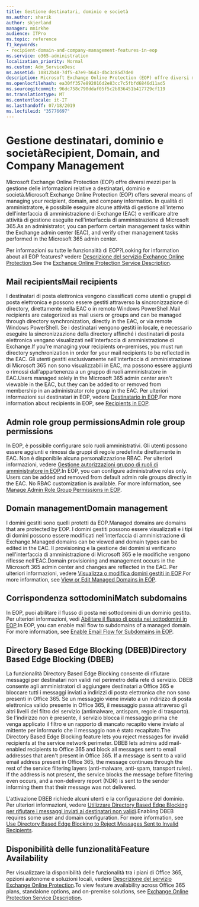 ```yaml
---
title: Gestione destinatari, dominio e società
ms.author: sharik
author: skjerland
manager: mnirkhe
audience: ITPro
ms.topic: reference
f1_keywords:
- recipient-domain-and-company-management-features-in-eop
ms.service: o365-administration
localization_priority: Normal
ms.custom: Adm_ServiceDesc
ms.assetid: 10812b48-7df5-47e9-b643-dbc3c85d7de0
description: Microsoft Exchange Online Protection (EOP) offre diversi mezzi per la gestione delle informazioni relative a destinatari, dominio e società. In qualità di amministratore, è possibile eseguire alcune attività di gestione all'interno dell'interfaccia di amministrazione di Exchange (EAC) e verificare altre attività di gestione eseguite nell'interfaccia di amministrazione di Microsoft 365.
ms.openlocfilehash: ea30ff357e892016d2e83cc7c5fbfd6846d11ad5
ms.sourcegitcommit: 96dc758c790ddaf05f5c2b836451b417729cf119
ms.translationtype: MT
ms.contentlocale: it-IT
ms.lasthandoff: 07/18/2019
ms.locfileid: "35776697"
---
```

# <a name="recipient-domain-and-company-management"></a><span data-ttu-id="3f3ab-104">Gestione destinatari, dominio e società</span><span class="sxs-lookup"><span data-stu-id="3f3ab-104">Recipient, Domain, and Company Management</span></span>

<span data-ttu-id="3f3ab-105">Microsoft Exchange Online Protection (EOP) offre diversi mezzi per la gestione delle informazioni relative a destinatari, dominio e società.</span><span class="sxs-lookup"><span data-stu-id="3f3ab-105">Microsoft Exchange Online Protection (EOP) offers several means of managing your recipient, domain, and company information.</span></span> <span data-ttu-id="3f3ab-106">In qualità di amministratore, è possibile eseguire alcune attività di gestione all'interno dell'interfaccia di amministrazione di Exchange (EAC) e verificare altre attività di gestione eseguite nell'interfaccia di amministrazione di Microsoft 365.</span><span class="sxs-lookup"><span data-stu-id="3f3ab-106">As an administrator, you can perform certain management tasks within the Exchange admin center (EAC), and verify other management tasks performed in the Microsoft 365 admin center.</span></span>
  
<span data-ttu-id="3f3ab-107">Per informazioni su tutte le funzionalità di EOP?</span><span class="sxs-lookup"><span data-stu-id="3f3ab-107">Looking for information about all EOP features?</span></span> <span data-ttu-id="3f3ab-108">vedere [Descrizione del servizio Exchange Online Protection](exchange-online-protection-service-description.md).</span><span class="sxs-lookup"><span data-stu-id="3f3ab-108">See the [Exchange Online Protection Service Description](exchange-online-protection-service-description.md).</span></span>
  
## <a name="mail-recipients"></a><span data-ttu-id="3f3ab-109">Mail recipients</span><span class="sxs-lookup"><span data-stu-id="3f3ab-109">Mail recipients</span></span>
<span data-ttu-id="3f3ab-110"><a name="BKMK_mailrecipients"> </a></span><span class="sxs-lookup"><span data-stu-id="3f3ab-110"></span></span>

<span data-ttu-id="3f3ab-111">I destinatari di posta elettronica vengono classificati come utenti o gruppi di posta elettronica e possono essere gestiti attraverso la sincronizzazione di directory, direttamente nella EAC o in remoto Windows PowerShell.</span><span class="sxs-lookup"><span data-stu-id="3f3ab-111">Mail recipients are categorized as mail users or groups and can be managed through directory synchronization, directly in the EAC, or via remote Windows PowerShell.</span></span> <span data-ttu-id="3f3ab-112">Se i destinatari vengono gestiti in locale, è necessario eseguire la sincronizzazione della directory affinché i destinatari di posta elettronica vengano visualizzati nell'interfaccia di amministrazione di Exchange.</span><span class="sxs-lookup"><span data-stu-id="3f3ab-112">If you're managing your recipients on-premises, you must run directory synchronization in order for your mail recipients to be reflected in the EAC.</span></span> <span data-ttu-id="3f3ab-113">Gli utenti gestiti esclusivamente nell'interfaccia di amministrazione di Microsoft 365 non sono visualizzabili in EAC, ma possono essere aggiunti o rimossi dall'appartenenza a un gruppo di ruoli amministratore in EAC.</span><span class="sxs-lookup"><span data-stu-id="3f3ab-113">Users managed solely in the Microsoft 365 admin center aren't viewable in the EAC, but they can be added to or removed from membership in an administrator role group in the EAC.</span></span> <span data-ttu-id="3f3ab-114">Per ulteriori informazioni sui destinatari in EOP, vedere [Destinatario in EOP](https://go.microsoft.com/fwlink/p/?LinkId=280011).</span><span class="sxs-lookup"><span data-stu-id="3f3ab-114">For more information about recipients in EOP, see [Recipients in EOP](https://go.microsoft.com/fwlink/p/?LinkId=280011).</span></span>
  
## <a name="admin-role-group-permissions"></a><span data-ttu-id="3f3ab-115">Admin role group permissions</span><span class="sxs-lookup"><span data-stu-id="3f3ab-115">Admin role group permissions</span></span>
<span data-ttu-id="3f3ab-116"><a name="BKMK_adminrolegrouppermissions"> </a></span><span class="sxs-lookup"><span data-stu-id="3f3ab-116"></span></span>

<span data-ttu-id="3f3ab-p105">In EOP, è possibile configurare solo ruoli amministrativi. Gli utenti possono essere aggiunti e rimossi da gruppi di regole predefinite direttamente in EAC. Non è disponibile alcuna personalizzazione RBAC. Per ulteriori informazioni, vedere [Gestione autorizzazioni gruppo di ruoli di amministratore in EOP](https://go.microsoft.com/fwlink/p/?LinkId=282238).</span><span class="sxs-lookup"><span data-stu-id="3f3ab-p105">In EOP, you can configure administrative roles only. Users can be added and removed from default admin role groups directly in the EAC. No RBAC customization is available. For more information, see [Manage Admin Role Group Permissions in EOP](https://go.microsoft.com/fwlink/p/?LinkId=282238).</span></span>
  
## <a name="domain-management"></a><span data-ttu-id="3f3ab-121">Domain management</span><span class="sxs-lookup"><span data-stu-id="3f3ab-121">Domain management</span></span>
<span data-ttu-id="3f3ab-122"><a name="BKMK_domainmanagement"> </a></span><span class="sxs-lookup"><span data-stu-id="3f3ab-122"></span></span>

<span data-ttu-id="3f3ab-123">I domini gestiti sono quelli protetti da EOP.</span><span class="sxs-lookup"><span data-stu-id="3f3ab-123">Managed domains are domains that are protected by EOP.</span></span> <span data-ttu-id="3f3ab-124">I domini gestiti possono essere visualizzati e i tipi di domini possono essere modificati nell'interfaccia di amministrazione di Exchange.</span><span class="sxs-lookup"><span data-stu-id="3f3ab-124">Managed domains can be viewed and domain types can be edited in the EAC.</span></span> <span data-ttu-id="3f3ab-125">Il provisioning e la gestione dei domini si verificano nell'interfaccia di amministrazione di Microsoft 365 e le modifiche vengono riflesse nell'EAC.</span><span class="sxs-lookup"><span data-stu-id="3f3ab-125">Domain provisioning and management occurs in the Microsoft 365 admin center and changes are reflected in the EAC.</span></span> <span data-ttu-id="3f3ab-126">Per ulteriori informazioni, vedere [Visualizza o modifica domini gestiti in EOP](https://go.microsoft.com/fwlink/p/?LinkId=282239).</span><span class="sxs-lookup"><span data-stu-id="3f3ab-126">For more information, see [View or Edit Managed Domains in EOP](https://go.microsoft.com/fwlink/p/?LinkId=282239).</span></span>
  
## <a name="match-subdomains"></a><span data-ttu-id="3f3ab-127">Corrispondenza sottodomini</span><span class="sxs-lookup"><span data-stu-id="3f3ab-127">Match subdomains</span></span>
<span data-ttu-id="3f3ab-128"><a name="BKMK_EOP_Match_Subdomains"> </a></span><span class="sxs-lookup"><span data-stu-id="3f3ab-128"></span></span>

<span data-ttu-id="3f3ab-p107">In EOP, puoi abilitare il flusso di posta nei sottodomini di un dominio gestito. Per ulteriori informazioni, vedi [Abilitare il flusso di posta nei sottodomini in EOP](https://go.microsoft.com/fwlink/p/?LinkId=397213).</span><span class="sxs-lookup"><span data-stu-id="3f3ab-p107">In EOP, you can enable mail flow to subdomains of a managed domain. For more information, see [Enable Email Flow for Subdomains in EOP](https://go.microsoft.com/fwlink/p/?LinkId=397213).</span></span> 
  
## <a name="directory-based-edge-blocking-dbeb"></a><span data-ttu-id="3f3ab-131">Directory Based Edge Blocking (DBEB)</span><span class="sxs-lookup"><span data-stu-id="3f3ab-131">Directory Based Edge Blocking (DBEB)</span></span>
<span data-ttu-id="3f3ab-132"><a name="BKMK_DBEB"> </a></span><span class="sxs-lookup"><span data-stu-id="3f3ab-132"></span></span>

<span data-ttu-id="3f3ab-p108">La funzionalità Directory Based Edge Blocking consente di rifiutare messaggi per destinatari non validi nel perimetro della rete di servizio. DBEB consente agli amministratori di aggiungere destinatari a Office 365 e bloccare tutti i messaggi inviati a indirizzi di posta elettronica che non sono presenti in Office 365. Se un messaggio viene inviato a un indirizzo di posta elettronica valido presente in Office 365, il messaggio passa attraverso gli altri livelli del filtro del servizio (antimalware, antispam, regole di trasporto). Se l'indirizzo non è presente, il servizio blocca il messaggio prima che venga applicato il filtro e un rapporto di mancato recapito viene inviato al mittente per informarlo che il messaggio non è stato recapitato.</span><span class="sxs-lookup"><span data-stu-id="3f3ab-p108">The Directory Based Edge Blocking feature lets you reject messages for invalid recipients at the service network perimeter. DBEB lets admins add mail-enabled recipients to Office 365 and block all messages sent to email addresses that aren't present in Office 365. If a message is sent to a valid email address present in Office 365, the message continues through the rest of the service filtering layers (anti-malware, anti-spam, transport rules). If the address is not present, the service blocks the message before filtering even occurs, and a non-delivery report (NDR) is sent to the sender informing them that their message was not delivered.</span></span> 
  
<span data-ttu-id="3f3ab-p109">L'attivazione DBEB richiede alcuni utenti e la configurazione del dominio. Per ulteriori informazioni, vedere [Utilizzare Directory Based Edge Blocking per rifiutare i messaggi inviati ai destinatari non validi](https://go.microsoft.com/fwlink/p/?LinkId=390676).</span><span class="sxs-lookup"><span data-stu-id="3f3ab-p109">Enabling DBEB requires some user and domain configuration. For more information, see [Use Directory Based Edge Blocking to Reject Messages Sent to Invalid Recipients](https://go.microsoft.com/fwlink/p/?LinkId=390676).</span></span>
  
## <a name="feature-availability"></a><span data-ttu-id="3f3ab-139">Disponibilità delle funzionalità</span><span class="sxs-lookup"><span data-stu-id="3f3ab-139">Feature Availability</span></span>
<span data-ttu-id="3f3ab-140"><a name="BKMK_DBEB"> </a></span><span class="sxs-lookup"><span data-stu-id="3f3ab-140"></span></span>

<span data-ttu-id="3f3ab-141">Per visualizzare la disponibilità delle funzionalità tra i piani di Office 365, opzioni autonome e soluzioni locali, vedere [Descrizione del servizio Exchange Online Protection](exchange-online-protection-service-description.md).</span><span class="sxs-lookup"><span data-stu-id="3f3ab-141">To view feature availability across Office 365 plans, standalone options, and on-premise solutions, see [Exchange Online Protection Service Description](exchange-online-protection-service-description.md).</span></span>
  

